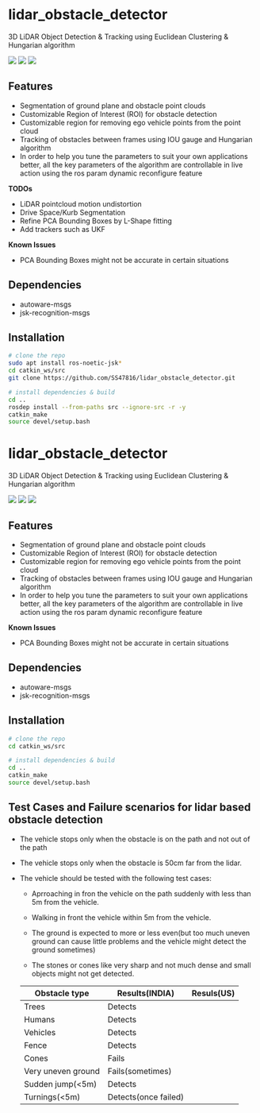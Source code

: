 # lidar_obstacle_detector

3D LiDAR Object Detection &amp; Tracking using Euclidean Clustering &amp; Hungarian algorithm

![](media/Screenshot%20from%202022-06-23%2012-37-13.png)
![](media/Screenshot%20from%202022-06-23%2012-37-18.png)
![](media/Screenshot%20from%202022-06-23%2012-37-26.png)

## Features
* Segmentation of ground plane and obstacle point clouds
* Customizable Region of Interest (ROI) for obstacle detection
* Customizable region for removing ego vehicle points from the point cloud
* Tracking of obstacles between frames using IOU gauge and Hungarian algorithm
* In order to help you tune the parameters to suit your own applications better, all the key parameters of the algorithm are controllable in live action using the ros param dynamic reconfigure feature

**TODOs**
* LiDAR pointcloud motion undistortion
* Drive Space/Kurb Segmentation
* Refine PCA Bounding Boxes by L-Shape fitting
* Add trackers such as UKF

**Known Issues**
* PCA Bounding Boxes might not be accurate in certain situations

## Dependencies
* autoware-msgs
* jsk-recognition-msgs

## Installation
```bash
# clone the repo
sudo apt install ros-noetic-jsk*
cd catkin_ws/src
git clone https://github.com/SS47816/lidar_obstacle_detector.git

# install dependencies & build 
cd ..
rosdep install --from-paths src --ignore-src -r -y
catkin_make
source devel/setup.bash

```
# lidar_obstacle_detector

3D LiDAR Object Detection &amp; Tracking using Euclidean Clustering &amp; Hungarian algorithm

![](media/Screenshot%20from%202022-06-23%2012-37-13.png)
![](media/Screenshot%20from%202022-06-23%2012-37-18.png)
![](media/Screenshot%20from%202022-06-23%2012-37-26.png)

## Features
* Segmentation of ground plane and obstacle point clouds
* Customizable Region of Interest (ROI) for obstacle detection
* Customizable region for removing ego vehicle points from the point cloud
* Tracking of obstacles between frames using IOU gauge and Hungarian algorithm
* In order to help you tune the parameters to suit your own applications better, all the key parameters of the algorithm are controllable in live action using the ros param dynamic reconfigure feature

**Known Issues**
* PCA Bounding Boxes might not be accurate in certain situations

## Dependencies
* autoware-msgs
* jsk-recognition-msgs

## Installation
```bash
# clone the repo
cd catkin_ws/src

# install dependencies & build 
cd ..
catkin_make
source devel/setup.bash

```

## Test Cases and Failure scenarios for lidar based obstacle detection


- The vehicle stops only when the obstacle is on the path and not out of the path
- The vehicle stops only when the obstacle is 50cm far from the lidar.

- The vehicle should be tested with the following test cases:

   - Aprroaching in fron the vehicle on the path suddenly with less than 5m from the vehicle.
   
   - Walking in front the vehicle within 5m from the vehicle.
   
   - The ground is expected to more or less even(but too much uneven ground can cause little problems and the vehicle might detect the ground sometimes)
   
   - The stones or cones like very sharp and not much dense and small objects might not get detected.
 
 
   | Obstacle type | Results(INDIA)|Resuls(US)  |
   | ------------- | ------------- |------------|
   | Trees         | Detects       |            |
   | Humans        | Detects       |            |
   | Vehicles      | Detects       |            |
   | Fence         | Detects       |            |
   | Cones         | Fails         |            |
   | Very uneven ground| Fails(sometimes)|      |
   | Sudden jump(<5m)| Detects|                 |
   | Turnings(<5m)| Detects(once failed)|       |
   
   
 ```
   
```
